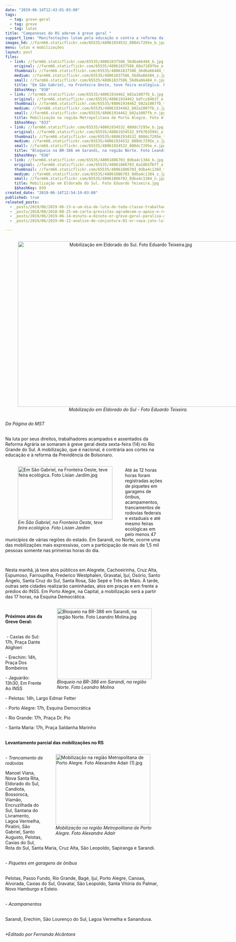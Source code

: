```yaml
---
date: "2019-06-14T12:43:01-03:00"
tags:
  - tag: greve-geral
  - tag: greve
  - tag: lutas
title: "Camponeses do RS aderem à greve geral "
support_line: "Manifestações lutam pela educação e contra a reforma da previdência\n"
images_hd: //farm66.staticflickr.com/65535/48061934532_080dc7295e_b.jpg
menu: lutas e mobilizações
layout: post
files:
  - link: //farm66.staticflickr.com/65535/48061837586_56d6a66484_b.jpg
    original: //farm66.staticflickr.com/65535/48061837586_60a7189fbe_o.jpg
    thumbnail: //farm66.staticflickr.com/65535/48061837586_56d6a66484_t.jpg
    medium: //farm66.staticflickr.com/65535/48061837586_56d6a66484_z.jpg
    small: //farm66.staticflickr.com/65535/48061837586_56d6a66484_n.jpg
    title: "Em São Gabriel, na Fronteira Oeste, teve feira ecológica. Foto Lisian Jardim.jpg"
    $$hashKey: "030"
  - link: //farm66.staticflickr.com/65535/48061934462_b02a1007fb_b.jpg
    original: //farm66.staticflickr.com/65535/48061934462_bdfcc84637_o.jpg
    thumbnail: //farm66.staticflickr.com/65535/48061934462_b02a1007fb_t.jpg
    medium: //farm66.staticflickr.com/65535/48061934462_b02a1007fb_z.jpg
    small: //farm66.staticflickr.com/65535/48061934462_b02a1007fb_n.jpg
    title: Mobilização na região Metropolitana de Porto Alegre. Foto Alexandre Adair (1).jpg
    $$hashKey: "033"
  - link: //farm66.staticflickr.com/65535/48061934532_080dc7295e_b.jpg
    original: //farm66.staticflickr.com/65535/48061934532_9f6703599c_o.jpg
    thumbnail: //farm66.staticflickr.com/65535/48061934532_080dc7295e_t.jpg
    medium: //farm66.staticflickr.com/65535/48061934532_080dc7295e_z.jpg
    small: //farm66.staticflickr.com/65535/48061934532_080dc7295e_n.jpg
    title: "Bloqueio na BR-386 em Sarandi, na região Norte. Foto Leandro Molina.jpg"
    $$hashKey: "036"
  - link: //farm66.staticflickr.com/65535/48061886703_0dba4c1384_b.jpg
    original: //farm66.staticflickr.com/65535/48061886703_6a10b5f6ff_o.jpg
    thumbnail: //farm66.staticflickr.com/65535/48061886703_0dba4c1384_t.jpg
    medium: //farm66.staticflickr.com/65535/48061886703_0dba4c1384_z.jpg
    small: //farm66.staticflickr.com/65535/48061886703_0dba4c1384_n.jpg
    title: Mobilização em Eldorado do Sul. Foto Eduardo Teixeira.jpg
    $$hashKey: 039
created_date: "2019-06-14T12:54:19-03:00"
published: true
releated_posts:
  - _posts/2019/06/2019-06-13-e-um-dia-de-luta-de-toda-classe-trabalhadora.md
  - _posts/2018/08/2018-08-25-em-carta-grevistas-agradecem-o-apoio-e-reafirmam-sua-luta-por-justica.md
  - _posts/2019/06/2019-06-14-minuto-a-minuto-or-greve-geral-paralisa-o-pais-nesta-sexta-feira-14.md
  - _posts/2019/06/2019-06-12-analise-de-conjuntura-01-or-vaza-jato-lula-livre-e-greve-geral.md

---
```

<div style="text-align:center">
<figure class="image" style="display:inline-block"><img alt="Mobilização em Eldorado do Sul. Foto Eduardo Teixeira.jpg" height="525" src="//farm66.staticflickr.com/65535/48061886703_0dba4c1384_b.jpg" width="700" />
<figcaption><em>Mobiliza&ccedil;&atilde;o em Eldorado do Sul - Foto Eduardo Teixeira.</em></figcaption>
</figure>
</div>

<p><em>Da P&aacute;gina do MST</em></p>

<p><br />
Na luta por seus direitos, trabalhadores acampados e assentados da Reforma Agr&aacute;ria se somaram &agrave; greve geral desta sexta-feira (14) no Rio Grande do Sul. A mobiliza&ccedil;&atilde;o, que &eacute; nacional, &eacute; contr&aacute;ria aos cortes na educa&ccedil;&atilde;o e &agrave; reforma da Previd&ecirc;ncia de Bolsonaro.</p>

<figure class="image" style="float:left"><img alt="Em São Gabriel, na Fronteira Oeste, teve feira ecológica. Foto Lisian Jardim.jpg" height="169" src="//farm66.staticflickr.com/65535/48061837586_56d6a66484_b.jpg" width="300" />
<figcaption><em>Em S&atilde;o Gabriel, na Fronteira Oeste, teve<br />
feira ecol&oacute;gica. Foto Lisian Jardim</em></figcaption>
</figure>

<p><br />
At&eacute; &agrave;s 12 horas horas foram registradas a&ccedil;&otilde;es de piquetes em garagens de &ocirc;nibus, acampamentos, trancamentos de rodovias federais e estaduais e at&eacute; mesmo feiras ecol&oacute;gicas em pelo menos 47 munic&iacute;pios de v&aacute;rias regi&otilde;es do estado. Em Sarandi, no Norte, ocorre uma das mobiliza&ccedil;&otilde;es mais expressivas, com a participa&ccedil;&atilde;o de mais de 1,5 mil pessoas somente nas primeiras horas do dia.</p>

<p>&nbsp;</p>

<p>Nesta manh&atilde;, j&aacute; teve atos p&uacute;blicos em Alegrete, Cachoeirinha, Cruz Alta, Espumoso, Farroupilha, Frederico Westphalen, Gravata&iacute;, Iju&iacute;, Os&oacute;rio, Santo &Acirc;ngelo, Santa Cruz do Sul, Santa Rosa, S&atilde;o Sep&eacute; e Tr&ecirc;s de Maio. &Agrave; tarde, outras sete cidades realizar&atilde;o caminhadas, atos em pra&ccedil;as e em frente a pr&eacute;dios do INSS. Em Porto Alegre, na Capital, a mobiliza&ccedil;&atilde;o ser&aacute; a partir das 17 horas, na Esquina Democr&aacute;tica.</p>

<figure class="image" style="float:right"><img alt="Bloqueio na BR-386 em Sarandi, na região Norte. Foto Leandro Molina.jpg" height="225" src="//farm66.staticflickr.com/65535/48061934532_080dc7295e_b.jpg" width="300" />
<figcaption><em>Bloqueio na BR-386 em Sarandi, na regi&atilde;o<br />
Norte. Foto Leandro Molina</em></figcaption>
</figure>

<p>&nbsp;</p>

<p><strong>Pr&oacute;ximos atos da Greve Geral:</strong><br />
&nbsp;</p>

<p>&nbsp;- Caxias do Sul: 17h, Pra&ccedil;a Dante Alighieri</p>

<p>- Erechim: 14h, Pra&ccedil;a Dos Bombeiros</p>

<p>- Jaguar&atilde;o: 13h30, Em Frente Ao INSS</p>

<p>- Pelotas: 14h, Largo Edmar Fetter</p>

<p>- Porto Alegre: 17h, Esquina Democr&aacute;tica</p>

<p>- Rio Grande: 17h, Pra&ccedil;a Dr. Pio</p>

<p>- Santa Maria: 17h, Pra&ccedil;a Saldanha Marinho</p>

<p><br />
<strong>Levantamento parcial das mobiliza&ccedil;&otilde;es no RS</strong></p>

<figure class="image" style="float:right"><img alt="Mobilização na região Metropolitana de Porto Alegre. Foto Alexandre Adair (1).jpg" height="225" src="//farm66.staticflickr.com/65535/48061934462_b02a1007fb_b.jpg" width="300" />
<figcaption><em>Mobiliza&ccedil;&atilde;o na regi&atilde;o Metropolitana de Porto<br />
Alegre. Foto Alexandre Adair</em></figcaption>
</figure>

<p><br />
<em>- Trancamento de rodovias</em></p>

<p>Manoel Viana, Nova Santa Rita, Eldorado do Sul, Candiota, Bossoroca, Viam&atilde;o, Encruzilhada do Sul, Santana do Livramento, Lagoa Vermelha, Piratini, S&atilde;o Gabriel, Santo Augusto, Pelotas, Caxias do Sul, Rota do Sul, Santa Maria, Cruz Alta, S&atilde;o Leopoldo, Sapiranga e Sarandi.<br />
&nbsp;</p>

<p><em>- Piquetes em garagens de &ocirc;nibus</em><br />
&nbsp;</p>

<p>Pelotas, Passo Fundo, Rio Grande, Bag&eacute;, Iju&iacute;, Porto Alegre, Canoas, Alvorada, Caxias do Sul, Gravata&iacute;, S&atilde;o Leopoldo, Santa Vit&oacute;ria do Palmar, Novo Hamburgo e Esteio.<br />
&nbsp;</p>

<p><em>- Acampamentos</em><br />
&nbsp;</p>

<p>Sarandi, Erechim, S&atilde;o Louren&ccedil;o do Sul, Lagoa Vermelha e Sananduva.<br />
&nbsp;</p>

<p><em>*Editado por Fernanda Alc&acirc;ntara</em></p>
